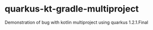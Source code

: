 # quarkus-kt-gradle-multiproject
Demonstration of bug with kotlin multiproject using quarkus 1.2.1.Final
